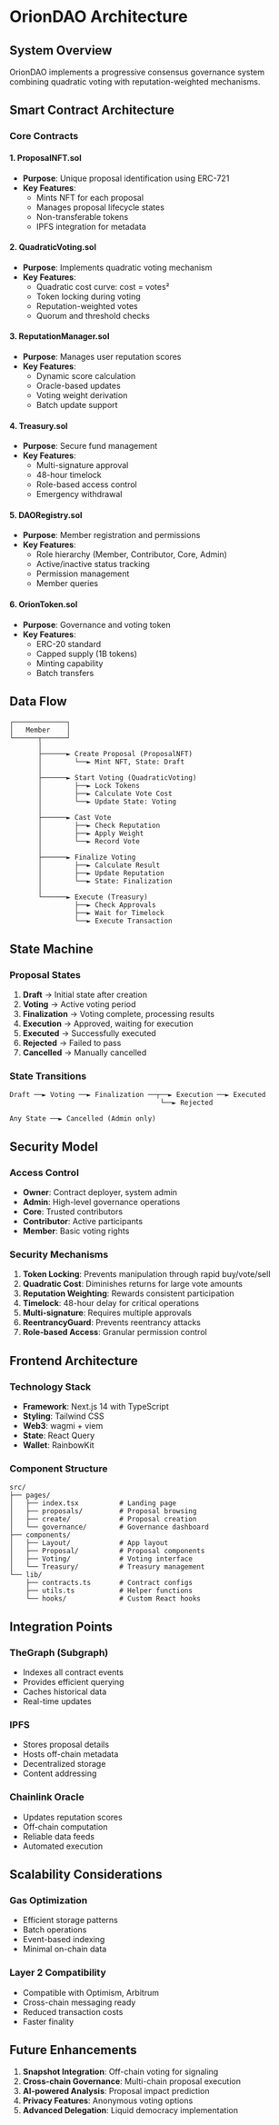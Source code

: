 # OrionDAO Architecture

## System Overview

OrionDAO implements a progressive consensus governance system combining quadratic voting with reputation-weighted mechanisms.

## Smart Contract Architecture

### Core Contracts

#### 1. ProposalNFT.sol
- **Purpose**: Unique proposal identification using ERC-721
- **Key Features**:
  - Mints NFT for each proposal
  - Manages proposal lifecycle states
  - Non-transferable tokens
  - IPFS integration for metadata

#### 2. QuadraticVoting.sol
- **Purpose**: Implements quadratic voting mechanism
- **Key Features**:
  - Quadratic cost curve: cost = votes²
  - Token locking during voting
  - Reputation-weighted votes
  - Quorum and threshold checks

#### 3. ReputationManager.sol
- **Purpose**: Manages user reputation scores
- **Key Features**:
  - Dynamic score calculation
  - Oracle-based updates
  - Voting weight derivation
  - Batch update support

#### 4. Treasury.sol
- **Purpose**: Secure fund management
- **Key Features**:
  - Multi-signature approval
  - 48-hour timelock
  - Role-based access control
  - Emergency withdrawal

#### 5. DAORegistry.sol
- **Purpose**: Member registration and permissions
- **Key Features**:
  - Role hierarchy (Member, Contributor, Core, Admin)
  - Active/inactive status tracking
  - Permission management
  - Member queries

#### 6. OrionToken.sol
- **Purpose**: Governance and voting token
- **Key Features**:
  - ERC-20 standard
  - Capped supply (1B tokens)
  - Minting capability
  - Batch transfers

## Data Flow

```
┌─────────────┐
│   Member    │
└──────┬──────┘
       │
       ├──────► Create Proposal (ProposalNFT)
       │        └──► Mint NFT, State: Draft
       │
       ├──────► Start Voting (QuadraticVoting)
       │        ├──► Lock Tokens
       │        ├──► Calculate Vote Cost
       │        └──► Update State: Voting
       │
       ├──────► Cast Vote
       │        ├──► Check Reputation
       │        ├──► Apply Weight
       │        └──► Record Vote
       │
       ├──────► Finalize Voting
       │        ├──► Calculate Result
       │        ├──► Update Reputation
       │        └──► State: Finalization
       │
       └──────► Execute (Treasury)
                ├──► Check Approvals
                ├──► Wait for Timelock
                └──► Execute Transaction
```

## State Machine

### Proposal States

1. **Draft** → Initial state after creation
2. **Voting** → Active voting period
3. **Finalization** → Voting complete, processing results
4. **Execution** → Approved, waiting for execution
5. **Executed** → Successfully executed
6. **Rejected** → Failed to pass
7. **Cancelled** → Manually cancelled

### State Transitions

```
Draft ──► Voting ──► Finalization ──┬──► Execution ──► Executed
                                     └──► Rejected

Any State ──► Cancelled (Admin only)
```

## Security Model

### Access Control

- **Owner**: Contract deployer, system admin
- **Admin**: High-level governance operations
- **Core**: Trusted contributors
- **Contributor**: Active participants
- **Member**: Basic voting rights

### Security Mechanisms

1. **Token Locking**: Prevents manipulation through rapid buy/vote/sell
2. **Quadratic Cost**: Diminishes returns for large vote amounts
3. **Reputation Weighting**: Rewards consistent participation
4. **Timelock**: 48-hour delay for critical operations
5. **Multi-signature**: Requires multiple approvals
6. **ReentrancyGuard**: Prevents reentrancy attacks
7. **Role-based Access**: Granular permission control

## Frontend Architecture

### Technology Stack

- **Framework**: Next.js 14 with TypeScript
- **Styling**: Tailwind CSS
- **Web3**: wagmi + viem
- **State**: React Query
- **Wallet**: RainbowKit

### Component Structure

```
src/
├── pages/
│   ├── index.tsx          # Landing page
│   ├── proposals/         # Proposal browsing
│   ├── create/            # Proposal creation
│   └── governance/        # Governance dashboard
├── components/
│   ├── Layout/            # App layout
│   ├── Proposal/          # Proposal components
│   ├── Voting/            # Voting interface
│   └── Treasury/          # Treasury management
└── lib/
    ├── contracts.ts       # Contract configs
    ├── utils.ts           # Helper functions
    └── hooks/             # Custom React hooks
```

## Integration Points

### TheGraph (Subgraph)

- Indexes all contract events
- Provides efficient querying
- Caches historical data
- Real-time updates

### IPFS

- Stores proposal details
- Hosts off-chain metadata
- Decentralized storage
- Content addressing

### Chainlink Oracle

- Updates reputation scores
- Off-chain computation
- Reliable data feeds
- Automated execution

## Scalability Considerations

### Gas Optimization

- Efficient storage patterns
- Batch operations
- Event-based indexing
- Minimal on-chain data

### Layer 2 Compatibility

- Compatible with Optimism, Arbitrum
- Cross-chain messaging ready
- Reduced transaction costs
- Faster finality

## Future Enhancements

1. **Snapshot Integration**: Off-chain voting for signaling
2. **Cross-chain Governance**: Multi-chain proposal execution
3. **AI-powered Analysis**: Proposal impact prediction
4. **Privacy Features**: Anonymous voting options
5. **Advanced Delegation**: Liquid democracy implementation

